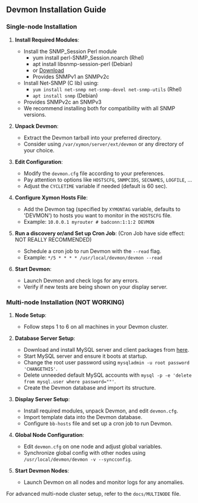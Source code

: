 <!DOCTYPE markdown>
## Devmon Installation Guide

### Single-node Installation

1. **Install Required Modules**:
   - Install the SNMP_Session Perl module
     - yum install perl-SNMP_Session.noarch (Rhel)
     - apt install libsnmp-session-perl (Debian) 
     - or [Download](https://github.com/sleinen/snmp-session)
     - Provides SNMPv1 an SNMPv2c
   - Install Net-SNMP (C lib) using:
     - `yum install net-snmp net-snmp-devel net-snmp-utils` (Rhel)
     - `apt install snmp` (Debian)
    - Provides SNMPv2c an SNMPv3
   - We recommend installing both for compatibility with all SNMP versions.

2. **Unpack Devmon**:
   - Extract the Devmon tarball into your preferred directory.
   - Consider using `/var/xymon/server/ext/devmon` or any directory of your choice.

3. **Edit Configuration**:
   - Modify the `devmon.cfg` file according to your preferences.
   - Pay attention to options like `HOSTSCFG`, `SNMPCIDS`, `SECNAMES`, `LOGFILE`, ...
   - Adjust the `CYCLETIME` variable if needed (default is 60 sec).

4. **Configure Xymon Hosts File**:
   - Add the Devmon tag (specified by `XYMONTAG` variable, defaults to 'DEVMON') to hosts you want to monitor in the `HOSTSCFG` file.
   - Example: `10.0.0.1 myrouter # badconn:1:1:2 DEVMON`

5. **Run a discovery or/and Set up Cron Job**: (Cron Job have side effect: NOT REALLY RECOMMENDED)
   - Schedule a cron job to run Devmon with the `--read` flag.
   - Example: `*/5 * * * * /usr/local/devmon/devmon --read`

6. **Start Devmon**:
   - Launch Devmon and check logs for any errors.
   - Verify if new tests are being shown on your display server.

### Multi-node Installation (NOT WORKING)

1. **Node Setup**:
   - Follow steps 1 to 6 on all machines in your Devmon cluster.

2. **Database Server Setup**:
   - Download and install MySQL server and client packages from [here](http://dev.mysql.com/downloads/).
   - Start MySQL server and ensure it boots at startup.
   - Change the root user password using `mysqladmin -u root password 'CHANGETHIS'`.
   - Delete unneeded default MySQL accounts with `mysql -p -e 'delete from mysql.user where password=""'`.
   - Create the Devmon database and import its structure.

3. **Display Server Setup**:
   - Install required modules, unpack Devmon, and edit `devmon.cfg`.
   - Import template data into the Devmon database.
   - Configure `bb-hosts` file and set up a cron job to run Devmon.
  
4. **Global Node Configuration**:
   - Edit `devmon.cfg` on one node and adjust global variables.
   - Synchronize global config with other nodes using `/usr/local/devmon/devmon -v --syncconfig`.
  
5. **Start Devmon Nodes**:
   - Launch Devmon on all nodes and monitor logs for any anomalies.

For advanced multi-node cluster setup, refer to the `docs/MULTINODE` file.
